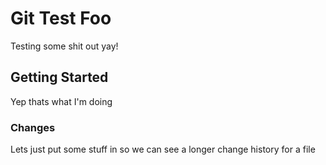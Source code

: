 # Git Test Foo

Testing some shit out yay!

## Getting Started

Yep thats what I'm doing

### Changes

Lets just put some stuff in so we can see a longer change history for a file

